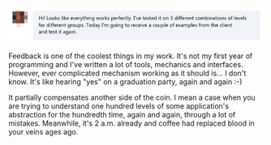 ﻿![Hi!](en.png)

Feedback is one of the coolest things in my work. It's not my first year of programming and I've written a lot of tools, mechanics and interfaces. However, ever complicated mechanism working as it should is... I don't know. It's like hearing "yes" on a graduation party, again and again :-)

It partially compensates another side of the coin. I mean a case when you are trying to understand one hundred levels of some application's abstraction for the hundredth time, again and again, through a lot of mistakes. Meanwhile, it's 2 a.m. already and coffee had replaced blood in your veins ages ago.